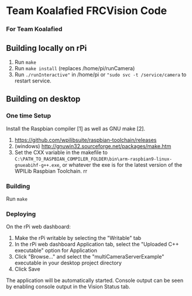 # Team Koalafied FRCVision Code
### For Team Koalafied
## Building locally on rPi
1. Run ```make```
2. Run ```make install``` (replaces /home/pi/runCamera)
3. Run ```./runInteractive"``` in /home/pi or ```"sudo svc -t /service/camera``` to
   restart service.

## Building on desktop
### One time Setup
Install the Raspbian compiler [1] as well as GNU make [2].
1. https://github.com/wpilibsuite/raspbian-toolchain/releases
2. (windows) http://gnuwin32.sourceforge.net/packages/make.htm
3. Set the CXX variable in the makefile to ```C:\PATH_TO_RASPBIAN_COMPILER_FOLDER\bin\arm-raspbian9-linux-gnueabihf-g++.exe```, or whatever the exe is for the latest version of the WPILib Raspbian Toolchain.
rr
### Building
Run ```make```
### Deploying
On the rPi web dashboard:
1. Make the rPi writable by selecting the "Writable" tab
2. In the rPi web dashboard Application tab, select the "Uploaded C++ executable" option for Application
3. Click "Browse..." and select the "multiCameraServerExample" executable in your desktop project directory
4. Click Save

The application will be automatically started.  Console output can be seen by enabling console output in the Vision Status tab.
